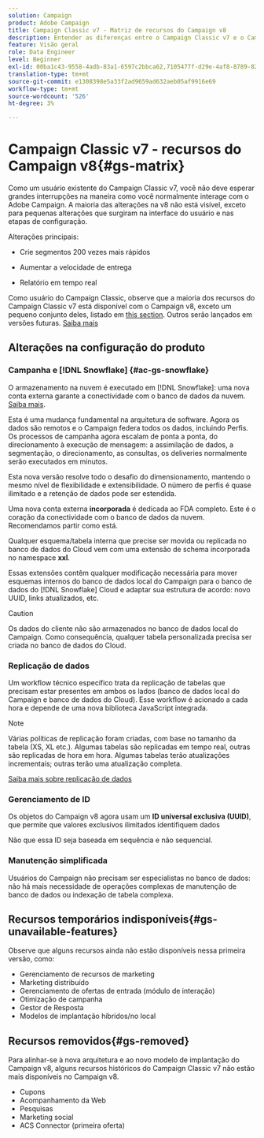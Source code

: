 ```yaml
---
solution: Campaign
product: Adobe Campaign
title: Campaign Classic v7 - Matriz de recursos do Campaign v8
description: Entender as diferenças entre o Campaign Classic v7 e o Campaign v8
feature: Visão geral
role: Data Engineer
level: Beginner
exl-id: 00ba1c43-9558-4adb-83a1-6597c2bbca62,7105477f-d29e-4af8-8789-82b4459761b0
translation-type: tm+mt
source-git-commit: e1308398e5a33f2ad9659ad632aeb05af9916e69
workflow-type: tm+mt
source-wordcount: '526'
ht-degree: 3%

---
```


# Campaign Classic v7 - recursos do Campaign v8{#gs-matrix}


Como um usuário existente do Campaign Classic v7, você não deve esperar grandes interrupções na maneira como você normalmente interage com o Adobe Campaign. A maioria das alterações na v8 não está visível, exceto para pequenas alterações que surgiram na interface do usuário e nas etapas de configuração.

Alterações principais:

* Crie segmentos 200 vezes mais rápidos

* Aumentar a velocidade de entrega

* Relatório em tempo real

Como usuário do Campaign Classic, observe que a maioria dos recursos do Campaign Classic v7 está disponível com o Campaign v8, exceto um pequeno conjunto deles, listado em [this section](#gs-removed). Outros serão lançados em versões futuras. [Saiba mais](#gs-unavailable-features)


## Alterações na configuração do produto

### Campanha e [!DNL Snowflake] {#ac-gs-snowflake}

O armazenamento na nuvem é executado em [!DNL Snowflake]: uma nova conta externa garante a conectividade com o banco de dados da nuvem. [Saiba mais](#ac-gs-snowflake).

Esta é uma mudança fundamental na arquitetura de software. Agora os dados são remotos e o Campaign federa todos os dados, incluindo Perfis. Os processos de campanha agora escalam de ponta a ponta, do direcionamento à execução de mensagem: a assimilação de dados, a segmentação, o direcionamento, as consultas, os deliveries normalmente serão executados em minutos.

Esta nova versão resolve todo o desafio do dimensionamento, mantendo o mesmo nível de flexibilidade e extensibilidade. O número de perfis é quase ilimitado e a retenção de dados pode ser estendida.

Uma nova conta externa **incorporada** é dedicada ao FDA completo. Este é o coração da conectividade com o banco de dados da nuvem. Recomendamos partir como está.

Qualquer esquema/tabela interna que precise ser movida ou replicada no banco de dados do Cloud vem com uma extensão de schema incorporada no namespace **xxl**.

Essas extensões contêm qualquer modificação necessária para mover esquemas internos do banco de dados local do Campaign para o banco de dados do [!DNL Snowflake] Cloud e adaptar sua estrutura de acordo: novo UUID, links atualizados, etc.

>[!CAUTION]
>
> Os dados do cliente não são armazenados no banco de dados local do Campaign. Como consequência, qualquer tabela personalizada precisa ser criada no banco de dados do Cloud.


### Replicação de dados

Um workflow técnico específico trata da replicação de tabelas que precisam estar presentes em ambos os lados (banco de dados local do Campaign e banco de dados do Cloud). Esse workflow é acionado a cada hora e depende de uma nova biblioteca JavaScript integrada.

>[!NOTE]
>
> Várias políticas de replicação foram criadas, com base no tamanho da tabela (XS, XL etc.).
> Algumas tabelas são replicadas em tempo real, outras são replicadas de hora em hora. Algumas tabelas terão atualizações incrementais; outras terão uma atualização completa.


[Saiba mais sobre replicação de dados](../config/replication.md)

### Gerenciamento de ID

Os objetos do Campaign v8 agora usam um **ID universal exclusiva (UUID)**, que permite que valores exclusivos ilimitados identifiquem dados

Não que essa ID seja baseada em sequência e não sequencial.

### Manutenção simplificada

Usuários do Campaign não precisam ser especialistas no banco de dados: não há mais necessidade de operações complexas de manutenção de banco de dados ou indexação de tabela complexa.

## Recursos temporários indisponíveis{#gs-unavailable-features}

Observe que alguns recursos ainda não estão disponíveis nessa primeira versão, como:

* Gerenciamento de recursos de marketing
* Marketing distribuído
* Gerenciamento de ofertas de entrada (módulo de interação)
* Otimização de campanha
* Gestor de Resposta
* Modelos de implantação híbridos/no local

## Recursos removidos{#gs-removed}

Para alinhar-se à nova arquitetura e ao novo modelo de implantação do Campaign v8, alguns recursos históricos do Campaign Classic v7 não estão mais disponíveis no Campaign v8.

* Cupons
* Acompanhamento da Web
* Pesquisas
* Marketing social
* ACS Connector (primeira oferta)

